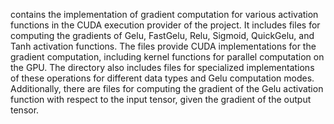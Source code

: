 contains the implementation of gradient computation for various activation functions in the CUDA execution provider of the project. It includes files for computing the gradients of Gelu, FastGelu, Relu, Sigmoid, QuickGelu, and Tanh activation functions. The files provide CUDA implementations for the gradient computation, including kernel functions for parallel computation on the GPU. The directory also includes files for specialized implementations of these operations for different data types and Gelu computation modes. Additionally, there are files for computing the gradient of the Gelu activation function with respect to the input tensor, given the gradient of the output tensor.
